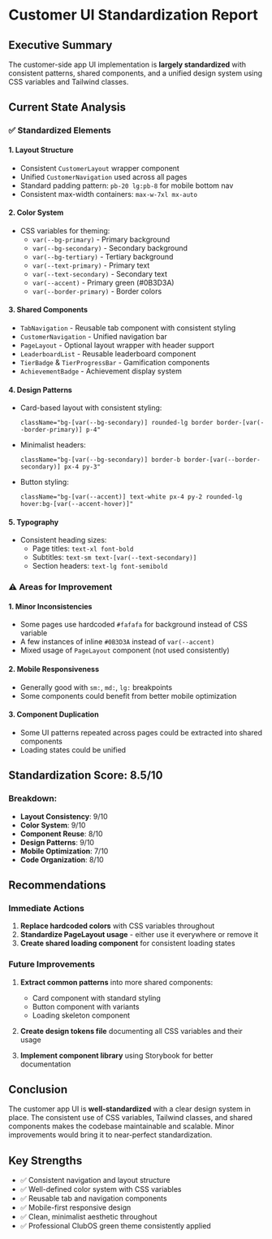 # Customer UI Standardization Report

## Executive Summary
The customer-side app UI implementation is **largely standardized** with consistent patterns, shared components, and a unified design system using CSS variables and Tailwind classes.

## Current State Analysis

### ✅ Standardized Elements

#### 1. **Layout Structure**
- Consistent `CustomerLayout` wrapper component
- Unified `CustomerNavigation` used across all pages
- Standard padding pattern: `pb-20 lg:pb-8` for mobile bottom nav
- Consistent max-width containers: `max-w-7xl mx-auto`

#### 2. **Color System**
- CSS variables for theming:
  - `var(--bg-primary)` - Primary background
  - `var(--bg-secondary)` - Secondary background
  - `var(--bg-tertiary)` - Tertiary background
  - `var(--text-primary)` - Primary text
  - `var(--text-secondary)` - Secondary text
  - `var(--accent)` - Primary green (#0B3D3A)
  - `var(--border-primary)` - Border colors

#### 3. **Shared Components**
- `TabNavigation` - Reusable tab component with consistent styling
- `CustomerNavigation` - Unified navigation bar
- `PageLayout` - Optional layout wrapper with header support
- `LeaderboardList` - Reusable leaderboard component
- `TierBadge` & `TierProgressBar` - Gamification components
- `AchievementBadge` - Achievement display system

#### 4. **Design Patterns**
- Card-based layout with consistent styling:
  ```tsx
  className="bg-[var(--bg-secondary)] rounded-lg border border-[var(--border-primary)] p-4"
  ```
- Minimalist headers:
  ```tsx
  className="bg-[var(--bg-secondary)] border-b border-[var(--border-secondary)] px-4 py-3"
  ```
- Button styling:
  ```tsx
  className="bg-[var(--accent)] text-white px-4 py-2 rounded-lg hover:bg-[var(--accent-hover)]"
  ```

#### 5. **Typography**
- Consistent heading sizes:
  - Page titles: `text-xl font-bold`
  - Subtitles: `text-sm text-[var(--text-secondary)]`
  - Section headers: `text-lg font-semibold`

### ⚠️ Areas for Improvement

#### 1. **Minor Inconsistencies**
- Some pages use hardcoded `#fafafa` for background instead of CSS variable
- A few instances of inline `#0B3D3A` instead of `var(--accent)`
- Mixed usage of `PageLayout` component (not used consistently)

#### 2. **Mobile Responsiveness**
- Generally good with `sm:`, `md:`, `lg:` breakpoints
- Some components could benefit from better mobile optimization

#### 3. **Component Duplication**
- Some UI patterns repeated across pages could be extracted into shared components
- Loading states could be unified

## Standardization Score: **8.5/10**

### Breakdown:
- **Layout Consistency**: 9/10
- **Color System**: 9/10
- **Component Reuse**: 8/10
- **Design Patterns**: 9/10
- **Mobile Optimization**: 7/10
- **Code Organization**: 8/10

## Recommendations

### Immediate Actions
1. **Replace hardcoded colors** with CSS variables throughout
2. **Standardize PageLayout usage** - either use it everywhere or remove it
3. **Create shared loading component** for consistent loading states

### Future Improvements
1. **Extract common patterns** into more shared components:
   - Card component with standard styling
   - Button component with variants
   - Loading skeleton component

2. **Create design tokens file** documenting all CSS variables and their usage

3. **Implement component library** using Storybook for better documentation

## Conclusion
The customer app UI is **well-standardized** with a clear design system in place. The consistent use of CSS variables, Tailwind classes, and shared components makes the codebase maintainable and scalable. Minor improvements would bring it to near-perfect standardization.

## Key Strengths
- ✅ Consistent navigation and layout structure
- ✅ Well-defined color system with CSS variables
- ✅ Reusable tab and navigation components
- ✅ Mobile-first responsive design
- ✅ Clean, minimalist aesthetic throughout
- ✅ Professional ClubOS green theme consistently applied